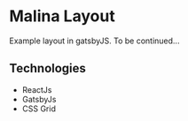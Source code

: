# Malina Layout
Example layout in gatsbyJS.
To be continued...

## Technologies
- ReactJs
- GatsbyJs
- CSS Grid
